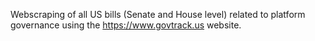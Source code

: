 Webscraping of all US bills (Senate and House level) related to platform governance using the https://www.govtrack.us website. 

